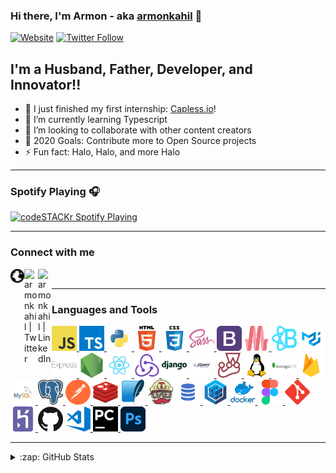 ### Hi there, I'm Armon - aka [armonkahil][website] 👋

[![Website](https://img.shields.io/badge/armonroberts.com-portfolio-orange)](https://armonroberts.com)
[![Twitter Follow](https://img.shields.io/twitter/follow/armonkahil?color=1DA1F2&logo=twitter&style=for-the-badge)](https://twitter.com/intent/follow?original_referer=https%3A%2F%2Fgithub.com%2FcodeSTACKr&screen_name=armonkahil)

## I'm a Husband, Father, Developer, and Innovator!!

- 🔭 I just finished my first internship: [Capless.io][internship]!
- 🌱 I’m currently learning Typescript
- 👯 I’m looking to collaborate with other content creators
- 🥅 2020 Goals: Contribute more to Open Source projects
- ⚡ Fun fact: Halo, Halo, and more Halo
---
### Spotify Playing 🎧

[<img src="https://now-playing-codestackr.vercel.app/api/spotify-playing" alt="codeSTACKr Spotify Playing" width="350" />](https://open.spotify.com/user/swyqyimdc12jajde4vpwd2x1b)

---
### Connect with me

[<img align="left" alt="armonroberts.com" width="22px" src="https://raw.githubusercontent.com/iconic/open-iconic/master/svg/globe.svg" />][website]
<!-- [<img align="left" alt="armonkahil | YouTube" width="22px" src="https://cdn.jsdelivr.net/npm/simple-icons@v3/icons/youtube.svg" />][youtube] -->
[<img align="left" alt="armonkahil | Twitter" width="22px" src="https://cdn.jsdelivr.net/npm/simple-icons@v3/icons/twitter.svg" />][twitter]
[<img align="left" alt="armonkahil | LinkedIn" width="22px" src="https://cdn.jsdelivr.net/npm/simple-icons@v3/icons/linkedin.svg" />][linkedin]

<br />
<hr/>

### Languages and Tools
<p align="left"></a> 
 <a href="https://developer.mozilla.org/en-US/docs/Web/JavaScript" target="_blank"> <img src="/icons/javascript.png" alt="javascript" width="40" height="40"/> </a> <a href="https://www.typescriptlang.org/" target="_blank"> <img src="/icons/typescript.png" alt="typescript" width="40" height="40"/> </a><a href="https://www.python.org" target="_blank"> <img src="/icons/python.png" alt="python" width="40" height="40"/> </a><a href="https://www.w3schools.com/html/html_intro.asp" target="_blank">
<img alt="HTML5" height="40" width="40px" src="/icons/html.png" /> </a> <a href="https://www.w3schools.com/css/" target="_blank"> <img src="/icons/css.png" alt="css3" width="40" height="40"/></a><a href="https://sass-lang.com" target="_blank"> <img src="/icons/sass.png" alt="sass" width="40" height="40"/> </a> <a href="https://getbootstrap.com" target="_blank"> <img src="/icons/bootstrap.png" alt="bootstrap" width="40" height="40"/></a> <a href="https://materializecss.com/" target="_blank"> <img src="/icons/materialize.svg" alt="materialize" width="40" height="40"/></a><a href="https://react-bootstrap.github.io/" target="_blank"> <img src="/icons/react_bootstrap.svg" alt="bootstrap" width="40" height="40"/></a> <a href="https://material-ui.com/" target="_blank"> <img src="/icons/material-ui.svg" alt="Material-UI" width="40" height="40"/></a><a href="https://expressjs.com" target="_blank"> <img src="/icons/express.png" alt="express" width="40" height="40"/> </a><a href="https://nodejs.org" target="_blank"> <img src="/icons/nodejs.png" alt="nodejs" width="40" height="40"/> </a><a href="https://reactjs.org/" target="_blank"> <img src="/icons/react.png" alt="react" width="40" height="40"/> </a> <a href="https://redux.js.org" target="_blank"> <img src="/icons/redux.png" alt="redux" width="40" height="40"/> </a> <a href="https://www.djangoproject.com/" target="_blank"> <img src="/icons/django.png" alt="Django" width="40" height="40"/> </a> <a href="https://jquery.com/" target="_blank"> <img src="/icons/jquery.png" alt="Jquery" width="40" height="40"/> </a><a href="https://jestjs.io" target="_blank"> <img src="/icons/jestjsio-icon.svg" alt="jest" width="40" height="40"/> </a> <a href="https://www.linux.org/" target="_blank"> <img src="/icons/linux.png" alt="linux" width="40" height="40"/> </a><a href="https://www.mongodb.com/" target="_blank"> <img src="/icons/mongodb.png" alt="mongodb" width="40" height="40"/> </a><a href="https://firebase.google.com/" target="_blank"> <img src="/icons/firebase.png" alt="firebase" width="40" height="40"/> </a>  <a href="https://www.mysql.com/" target="_blank"> <img src="/icons/mysql.png" alt="mysql" width="40" height="40"/> </a>   <a href="https://www.postgresql.org" target="_blank"> <img src="/icons/postgresql.png" alt="postgresql" width="40" height="40"/> </a> <a href="https://postman.com" target="_blank"> <img src="/icons/getpostman-icon.svg" alt="postman" width="40" height="40"/> </a>   <a href="https://redis.io" target="_blank"> <img src="/icons/redis.webp" alt="redis" width="40" height="40"/> </a>  <a href="https://www.sqlite.org/" target="_blank"> <img src="/icons/sqlite-icon.svg" alt="sqlite" width="40" height="40"/> </a> <a href="https://travis-ci.org" target="_blank"> <img src="/icons/travis-ci-icon.svg" alt="travisci" width="40" height="40"/></a> 
 <a href="https://www.w3schools.com/sql/" target="_blank"><img alt="SQL" width="40" height="40" src="/icons/sql.png" />
</a><a href="https://sequelize.org/master/" target="_blank"><img alt="SQL" width="40" height="40" src="/icons/sequelize.png" />
</a><a href="https://www.docker.com/" target="_blank"> <img src="/icons/docker.png" alt="docker" width="40" height="40"/> </a>   <a href="https://www.figma.com/" target="_blank"> <img src="/icons/figma-icon.svg" alt="figma" width="40" height="40"/> </a> <a href="https://git-scm.com/" target="_blank"> <img src="/icons/git-scm-icon.svg" alt="git" width="40" height="40"/> </a> <a href="https://heroku.com" target="_blank"> <img src="/icons/heroku-icon.svg" alt="heroku" width="40" height="40"/> </a>
<a href="" target="_blank"><img alt="GitHub" width="40" height="40" src="/icons/github.png" /></a>
<a href="https://code.visualstudio.com/" target="_blank"> <img alt="Visual Studio Code" height="40" width="40" src="/icons/visual-studio-code.png" /> </a><a href="https://www.jetbrains.com/pycharm/" target="_blank"><img alt="Pycharm" height="40" width="40" src="/icons/pycharm.svg" /> </a><a href="https://www.photoshop.com/en" target="_blank"> <img src="/icons/788px-Adobe_Photoshop_CC_icon.svg.png" alt="photoshop" width="40" height="40"/> </a>
</p>

<hr>
<details>
  <summary>:zap: GitHub Stats</summary>
<p><img align="left" src="https://github-readme-stats.vercel.app/api/top-langs?username=armonkahil&show_icons=true&locale=en&layout=compact" alt="armonkahil" /></p>
  <img align="left" alt="codeSTACKr's GitHub Stats" src="https://github-readme-stats.codestackr.vercel.app/api?username=armonkahil&show_icons=true&hide_border=true&theme=gruvbox" />

</details>

[website]: https://armonkahil.com
[internship]: http://capless.io
[twitter]: https://twitter.com/armonkahil
[youtube]: https://youtube.com/armonkahil
[linkedin]: https://www.linkedin.com/in/armon-roberts1/